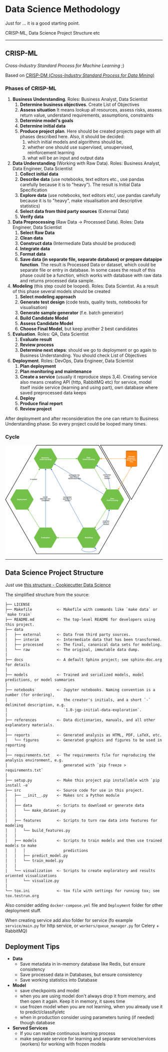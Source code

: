 # Data Science Methodology
Just for ...
it is a good starting point.

CRISP-ML, Data Science Project Structure etc

---

## CRISP-ML

*Cross-Industry Standard Process for Machine Learning* ;)

Based on [CRISP-DM (*Cross-Industry Standard Process for Data Mining*)](
https://en.wikipedia.org/wiki/Cross-industry_standard_process_for_data_mining)

### Phases of CRISP-ML
1. **Business Understanding**. Roles: Business Analyst, Data Scientist
    1. **Determine business objectives**. Create List of Objectives 
    2. **Assess situation** It means lookup all resources, assess risks, 
    assess return value, understand requirements, assumptions, constraints
    3. **Determine model's goals** 
    4. **Determine initial data** 
    5. **Produce project plan**. Here should be created projects page with all phases described here. 
    Also, it should be decided: 
        1. which initial models and algorithms should be, 
        2. whether one should use supervised, unsupervised, reinforcement learning  
        3. what will be an input and output data
2. **Data Understanding** (Working with Raw Data). Roles: Business Analyst, Data Engineer, Data Scientist
    1. **Collect initial data**
    2. **Describe data** (use notebooks, text editors etc., use pandas carefully because it is to "heavy"). 
    The result is Initial Data Specification
    3. **Explore data** (use notebooks, text editors etc/, use pandas carefully because it is to "heavy", 
    make visualisation and descriptive statistics)
    4. **Select data from third party sources** (External Data)
    5. **Verify data**
3. **Data Preprocessing** (Raw Data -> Processed Data). Roles: Data Engineer, Data Scientist
    1. **Select Raw Data**
    2. **Clean data**
    3. **Construct data** (Intermediate Data should be produced)
    4. **Integrate data**
    5. **Format data** 
    6. **Save data (in separate file, separate database) or prepare datapipe function**. 
    The result is Processed Data or dataset, 
    which could be separate file or entry in database. 
    In some cases the result of this phase could be a function, 
    which works with database with raw data and returns processed data sample.
4. **Modeling** (this step could be looped). Roles: Data Scientist. As a result of this phase several models should be created
    1. **Select modeling approach**
    2. **Generate test design** (code tests, quality tests, notebooks for visualisation)
    3. **Generate sample generator** (f.e. batch generator)
    4. **Build Candidate Model**
    5. **Assess Candidate Model**
    6. **Choose Final Model**, but keep another 2 best candidates
5. **Evaluation**. Roles: QA, Data Scientist
    1. **Evaluate result**
    2. **Review process**
    3. **Determine next steps**: should we go to deployment or go again to Business Understanding.
    You should check List of Objectives
6. **Deployment**. Roles: DevOps, Data Engineer, Data Scientist
    1. **Plan deployment**
    2. **Plan monitoring and maintenance**
    3. **Create a service** (usually it reproduce steps 3,4). 
    Creating service also means creating API (http, RabbitMQ etc) for service, 
    model itself inside service (learning and using part), 
    own database where saved preprocessed data keeps
    4. **Deploy**
    5. **Produce final report** 
    6. **Review project**

After deployment and after reconsideration 
the one can return to Business Understanding phase. 
So every project could be looped many times.

### Cycle

![cycle](images/crisp-ml_cycle.png)

---

## Data Science Project Structure

Just use [this structure - Cookiecutter Data Science](https://drivendata.github.io/cookiecutter-data-science/) 

The simplified structure from the source:

```
├── LICENSE
├── Makefile           <- Makefile with commands like `make data` or `make train`
├── README.md          <- The top-level README for developers using this project.
├── data
│   ├── external       <- Data from third party sources.
│   ├── interim        <- Intermediate data that has been transformed.
│   ├── processed      <- The final, canonical data sets for modeling.
│   └── raw            <- The original, immutable data dump.
│
├── docs               <- A default Sphinx project; see sphinx-doc.org for details
│
├── models             <- Trained and serialized models, model predictions, or model summaries
│
├── notebooks          <- Jupyter notebooks. Naming convention is a number (for ordering),
│                         the creator's initials, and a short `-` delimited description, e.g.
│                         `1.0-jqp-initial-data-exploration`.
│
├── references         <- Data dictionaries, manuals, and all other explanatory materials.
│
├── reports            <- Generated analysis as HTML, PDF, LaTeX, etc.
│   └── figures        <- Generated graphics and figures to be used in reporting
│
├── requirements.txt   <- The requirements file for reproducing the analysis environment, e.g.
│                         generated with `pip freeze > requirements.txt`
│
├── setup.py           <- Make this project pip installable with `pip install -e`
├── src                <- Source code for use in this project.
│   ├── __init__.py    <- Makes src a Python module
│   │
│   ├── data           <- Scripts to download or generate data
│   │   └── make_dataset.py
│   │
│   ├── features       <- Scripts to turn raw data into features for modeling
│   │   └── build_features.py
│   │
│   ├── models         <- Scripts to train models and then use trained models to make
│   │   │                 predictions
│   │   ├── predict_model.py
│   │   └── train_model.py
│   │
│   └── visualization  <- Scripts to create exploratory and results oriented visualizations
│       └── visualize.py
│
└── tox.ini            <- tox file with settings for running tox; see tox.testrun.org
```

Also consider adding `docker-compose.yml` file and `Deployment` folder for other deployment stuff.

When creating service add also folder for service (fo example `service/main.py` for http service, 
or `workers/queue_manager.py` for Celery + RabbitMQ) 


## Deployment Tips

* **Data**
    * Save metadata in in-memory database like Redis, but ensure consistency 
    * Save processed data in Databases, but ensure consistency  
    * Save working statistics into Database
* **Model**
    * save checkpoints and model
    * when you are using model don't always drop it from memory, and then open it again. 
    Keep it in memory, it saves time
    * use frozen model when you are not learning, when you already use it to predict/classify/etc
    * when in production consider using parameters tuning (if needed) though database
* **Served Services**
    * If you can realize continuous learning process 
    * make separate service for learning and separate service/services (workers) 
    for working with frozen models

